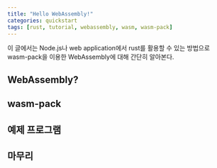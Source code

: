 ```yaml
---
title: "Hello WebAssembly!"
categories: quickstart
tags: [rust, tutorial, webassembly, wasm, wasm-pack]
---
```


이 글에서는 Node.js나 web application에서 rust를 활용할 수 있는 방법으로 wasm-pack을 이용한 WebAssembly에 대해 간단히 알아본다.

## WebAssembly?

## wasm-pack

## 예제 프로그램

## 마무리